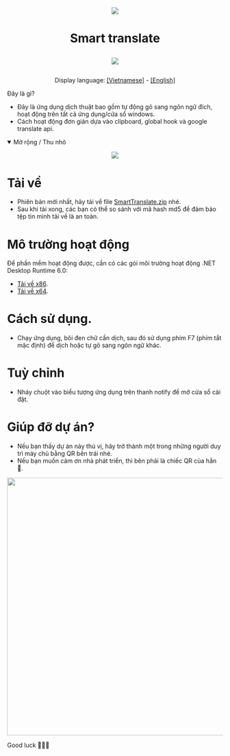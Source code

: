 <h1 align="center">
  <img src="https://github.com/kgemas/Smart-Translate/assets/93424739/77a7f7a0-8a8b-4230-b72a-15a59ee3b4ba">
</h1>

<h1 align="center">
  <p>Smart translate<p>
  <img src="https://readme-typing-svg.herokuapp.com?color=%2336BCF7&center=true&vCenter=true&width=380&lines=Smart+translate">
</h1>


<p align="center">
  Display language:
  <a href="https://github.com/kgemas/Smart-Translate/blob/main/README.md">[Vietnamese]</a>
  -
  <a href="https://github.com/kgemas/Smart-Translate/blob/main/README.EN.md">[English]</a>
</p

Đây là gì?
===
- Đây là ứng dụng dịch thuật bao gồm tự động gõ sang ngôn ngữ đích, hoạt động trên tất cả ứng dụng/cửa sổ windows.
- Cách hoạt động đơn giản dựa vào clipboard, global hook và google translate api.
<details open>
  <summary>Mở rộng / Thu nhỏ</summary>
  <p align="center">
    <img src="https://github.com/kgemas/Smart-Translate/assets/93424739/e5e1b024-7131-49b6-8950-fa8af655fb58">
  </p>

</details>

Tải về
===
- Phiên bản mới nhất, hãy tải về file [SmartTranslate.zip](https://github.com/kgemas/Smart-Translate/releases/latest) nhé.
- Sau khi tải xong, các bạn có thể so sánh với mã hash md5 để đảm bảo tệp tin mình tải về là an toàn.




Mô trường hoạt động
===========
Để phần mềm hoạt động được, cần có các gói môi trường hoạt động .NET Desktop Runtime 6.0:
- [Tải về x86](https://dotnet.microsoft.com/en-us/download/dotnet/thank-you/runtime-desktop-6.0.27-windows-x86-installer).
- [Tải về x64](https://dotnet.microsoft.com/en-us/download/dotnet/thank-you/runtime-desktop-6.0.27-windows-x64-installer).



Cách sử dụng.
===
- Chạy ứng dụng, bôi đen chữ cần dịch, sau đó sử dụng phím F7 (phím tắt mặc định) để dịch hoặc tự gõ sang ngôn ngữ khác.


Tuỳ chỉnh
===========
- Nháy chuột vào biểu tượng ứng dụng trên thanh notify để mở cửa sổ cài đặt.


Giúp đỡ dự án?
===
- Nếu bạn thấy dự án này thú vị, hãy trở thành một trong những người duy trì máy chủ bằng QR bên trái nhé.
- Nếu bạn muốn cảm ơn nhà phát triển, thì bên phải là chiếc QR của hắn 🐳.
<p align="center">
  <img src="https://user-images.githubusercontent.com/93424739/212659961-08520136-8fd4-492c-9e2c-73a501fd6426.png" width="600">
</p>


Good luck 🐱‍👤🎶
